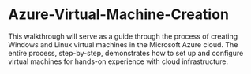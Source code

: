# Azure-Virtual-Machine-Creation
This walkthrough will serve as a guide through the process of creating Windows and Linux virtual machines in the Microsoft Azure cloud. The entire process, step-by-step, demonstrates how to set up and configure virtual machines for hands-on experience with cloud infrastructure.
